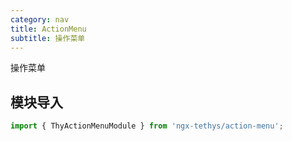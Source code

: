 ```yaml
---
category: nav
title: ActionMenu
subtitle: 操作菜单
---
```


<alert>操作菜单</alert>

## 模块导入
```ts
import { ThyActionMenuModule } from 'ngx-tethys/action-menu';
```
